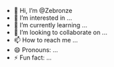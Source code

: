 - 👋 Hi, I’m @Zebronze
- 👀 I’m interested in ...
- 🌱 I’m currently learning ...
- 💞️ I’m looking to collaborate on ...
- 📫 How to reach me ...
- 😄 Pronouns: ...
- ⚡ Fun fact: ...

<!---
Zebronze/Zebronze is a ✨ special ✨ repository because its `README.md` (this file) appears on your GitHub profile.
You can click the Preview link to take a look at your changes.
--->
